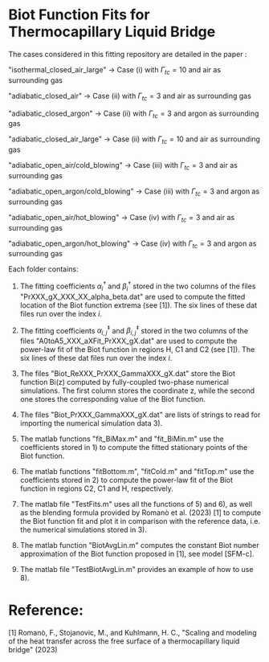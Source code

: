 # Biot Function Fits for Thermocapillary Liquid Bridge
The cases considered in this fitting repository are detailed in the paper :

"isothermal_closed_air_large"       -> Case (i)   with $\Gamma_{tc}=10$ and air   as surrounding gas

"adiabatic_closed_air"              -> Case (ii)  with $\Gamma_{tc}=3$  and air   as surrounding gas

"adiabatic_closed_argon"            -> Case (ii)  with $\Gamma_{tc}=3$  and argon as surrounding gas

"adiabatic_closed_air_large"        -> Case (ii)  with $\Gamma_{tc}=10$ and air   as surrounding gas

"adiabatic_open_air/cold_blowing"   -> Case (iii) with $\Gamma_{tc}=3$  and air   as surrounding gas

"adiabatic_open_argon/cold_blowing" -> Case (iii) with $\Gamma_{tc}=3$  and argon as surrounding gas

"adiabatic_open_air/hot_blowing"    -> Case (iv)  with $\Gamma_{tc}=3$  and air   as surrounding gas

"adiabatic_open_argon/hot_blowing"  -> Case (iv)  with $\Gamma_{tc}=3$  and argon as surrounding gas

Each folder contains: 

1) The fitting coefficients $\alpha_{i}^\dagger$ and $\beta_{i}^\dagger$ stored in the two columns of the files "PrXXX_gX_XXX_XX_alpha_beta.dat" are used to compute the fitted location of the Biot function extrema (see [1]). The six lines of these dat files run over the index $i$.

2) The fitting coefficients $\alpha_{i,j}^\ddagger$ and $\beta_{i,j}^\ddagger$ stored in the two columns of the files "A0toA5_XXX_aXFit_PrXXX_gX.dat" are used to compute the power-law fit  of the Biot function in regions H, C1 and C2 (see [1]). The six lines of these dat files run over the index $i$.

3) The files "Biot_ReXXX_PrXXX_GammaXXX_gX.dat" store the Biot function Bi(z) computed by fully-coupled two-phase numerical simulations. The first column stores the coordinate z, while the second one stores the corresponding value of the Biot function.

4) The files "Biot_PrXXX_GammaXXX_gX.dat" are lists of strings to read for importing the numerical simulation data 3).

5) The matlab functions "fit_BiMax.m" and "fit_BiMin.m" use the coefficients stored in 1) to compute the fitted stationary points of the Biot function.

6) The matlab functions "fitBottom.m", "fitCold.m" and "fitTop.m" use the coefficients stored in 2) to compute the power-law fit of the Biot function in regions C2, C1 and H, respectively.

7) The matlab file "TestFits.m" uses all the functions of 5) and 6), as well as the blending formula provided by Romanò et al. (2023) [1] to compute the Biot function fit and plot it in comparison with the reference data, i.e. the numerical simulations stored in 3).

8) The matlab function "BiotAvgLin.m" computes the constant Biot number approximation of the Biot function proposed in [1], see model [SFM-c].

9) The matlab file "TestBiotAvgLin.m" provides an example of how to use 8).

# Reference:
[1] Romanò, F., Stojanovic, M., and Kuhlmann, H. C., "Scaling and modeling of the heat transfer across the free surface of a thermocapillary liquid bridge" (2023)

